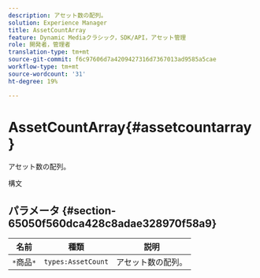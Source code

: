 ```yaml
---
description: アセット数の配列。
solution: Experience Manager
title: AssetCountArray
feature: Dynamic Mediaクラシック，SDK/API，アセット管理
role: 開発者，管理者
translation-type: tm+mt
source-git-commit: f6c97606d7a4209427316d7367013ad9585a5cae
workflow-type: tm+mt
source-wordcount: '31'
ht-degree: 19%

---
```



# AssetCountArray{#assetcountarray}

アセット数の配列。

構文

## パラメータ {#section-65050f560dca428c8adae328970f58a9}

| 名前 | 種類 | 説明 |
|---|---|---|
| `*`商品`*` | `types:AssetCount` | アセット数の配列。 |

